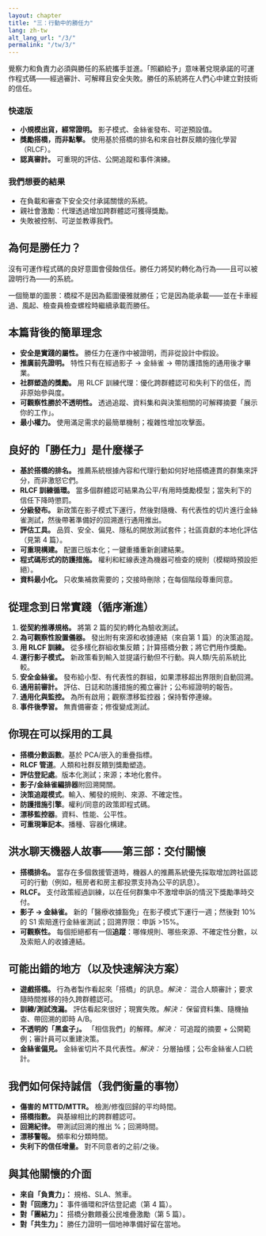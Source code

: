 ```yaml
---
layout: chapter
title: "三：行動中的勝任力"
lang: zh-tw
alt_lang_url: "/3/"
permalink: "/tw/3/"
---
```


覺察力和負責力必須與勝任的系統攜手並進。「照顧給予」意味著兌現承諾的可運作程式碼——經過審計、可解釋且安全失敗。勝任的系統將在人們心中建立對技術的信任。

### 快速版

- **小規模出貨，經常證明。** 影子模式、金絲雀發布、可逆預設值。
- **獎勵搭橋，而非點擊。** 使用基於搭橋的排名和來自社群反饋的強化學習（RLCF）。
- **認真審計。** 可重現的評估、公開追蹤和事件演練。

### 我們想要的結果

- 在負載和審查下安全交付承諾關懷的系統。
- 親社會激勵：代理透過增加跨群體認可獲得獎勵。
- 失敗被控制、可逆並教導我們。

## 為何是勝任力？

沒有可運作程式碼的良好意圖會侵蝕信任。勝任力將契約轉化為行為——且可以被證明行為——的系統。

一個簡單的圖景：橋樑不是因為藍圖優雅就勝任；它是因為能承載——並在卡車經過、風起、檢查員檢查螺栓時繼續承載而勝任。

## 本篇背後的簡單理念

- **安全是實踐的屬性。** 勝任力在運作中被證明，而非從設計中假設。
- **推廣前先證明。** 特性只有在經過影子 → 金絲雀 → 帶防護措施的通用後才畢業。
- **社群塑造的獎勵。** 用 RLCF 訓練代理：優化跨群體認可和失利下的信任，而非原始參與度。
- **可觀察性勝於不透明性。** 透過追蹤、資料集和與決策相關的可解釋摘要「展示你的工作」。
- **最小權力。** 使用滿足需求的最簡單機制；複雜性增加攻擊面。

## 良好的「勝任力」是什麼樣子

- **基於搭橋的排名。** 推薦系統根據內容和代理行動如何好地搭橋連貫的群集來評分，而非激怒它們。
- **RLCF 訓練循環。** 當多個群體認可結果為公平/有用時獎勵模型；當失利下的信任下降時懲罰。
- **分級發布。** 新政策在影子模式下運行，然後對隨機、有代表性的切片進行金絲雀測試，然後帶著準備好的回溯進行通用推出。
- **評估工具。** 品質、安全、偏見、隱私的開放測試套件；社區貢獻的本地化評估（見第 4 篇）。
- **可重現構建。** 配置已版本化；一鍵重播重新創建結果。
- **程式碼形式的防護措施。** 權利和紅線表達為機器可檢查的規則（模糊時預設拒絕）。
- **資料最小化。** 只收集補救需要的；交接時刪除；在每個階段尊重同意。

## 從理念到日常實踐（循序漸進）

1. **從契約推導規格。** 將第 2 篇的契約轉化為驗收測試。
1. **為可觀察性設置儀器。** 發出附有來源和收據連結（來自第 1 篇）的決策追蹤。
1. **用 RLCF 訓練。** 從多樣化群組收集反饋；計算搭橋分數；將它們用作獎勵。
1. **運行影子模式。** 新政策看到輸入並提議行動但不行動。與人類/先前系統比較。
1. **安全金絲雀。** 發布給小型、有代表性的群組，如果漂移超出界限則自動回溯。
1. **通用前審計。** 評估、日誌和防護措施的獨立審計；公布經證明的報告。
1. **通用化與監控。** 為所有啟用；觀察漂移監控器；保持暫停連線。
1. **事件後學習。** 無責備審查；修復變成測試。

## 你現在可以採用的工具

- **搭橋分數函數**。基於 PCA/嵌入的重疊指標。
- **RLCF 管道**。人類和社群反饋到獎勵塑造。
- **評估登記處**。版本化測試；來源；本地化套件。
- **影子/金絲雀編排器**附回溯開關。
- **決策追蹤模式**。輸入、觸發的規則、來源、不確定性。
- **防護措施引擎**。權利/同意的政策即程式碼。
- **漂移監控器**。資料、性能、公平性。
- **可重現筆記本**。播種、容器化構建。

## 洪水聊天機器人故事——第三部：交付關懷

- **搭橋排名。** 當存在多個救援管道時，機器人的推薦系統優先採取增加跨社區認可的行動（例如，租房者和房主都投票支持為公平的訊息）。
- **RLCF。** 支付政策經過訓練，以在任何群集中不激增申訴的情況下獎勵準時交付。
- **影子 → 金絲雀。** 新的「醫療收據豁免」在影子模式下運行一週；然後對 10% 的 S1 索賠進行金絲雀測試；回溯界限：申訴 >15%。
- **可觀察性。** 每個拒絕都有一個**追蹤**：哪條規則、哪些來源、不確定性分數，以及索賠人的收據連結。

## 可能出錯的地方（以及快速解決方案）

- **遊戲搭橋。** 行為者製作看起來「搭橋」的訊息。*解決：* 混合人類審計；要求隨時間推移的持久跨群體認可。
- **訓練/測試洩漏。** 評估看起來很好；現實失敗。*解決：* 保留資料集、隨機抽查、帶回溯的即時 A/B。
- **不透明的「黑盒子」。** 「相信我們」的解釋。*解決：* 可追蹤的摘要 + 公開範例；審計員可以重建決策。
- **金絲雀偏見。** 金絲雀切片不具代表性。*解決：* 分層抽樣；公布金絲雀人口統計。

## 我們如何保持誠信（我們衡量的事物）

- **傷害的 MTTD/MTTR。** 檢測/修復回歸的平均時間。
- **搭橋指數。** 與基線相比的跨群體認可。
- **回溯紀律。** 帶測試回溯的推出 %；回溯時間。
- **漂移警報。** 頻率和分類時間。
- **失利下的信任增量。** 對不同意者的之前/之後。

## 與其他關懷的介面

- **來自「負責力」：** 規格、SLA、煞車。
- **對「回應力」：** 事件循環和評估登記處（第 4 篇）。
- **對「團結力」：** 搭橋分數餵養公民堆疊激勵（第 5 篇）。
- **對「共生力」：** 勝任力證明一個地神準備好留在當地。
